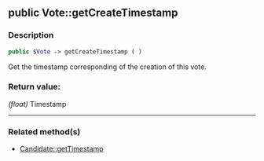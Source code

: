 ## public Vote::getCreateTimestamp

### Description    

```php
public $Vote -> getCreateTimestamp ( )
```

Get the timestamp corresponding of the creation of this vote.    


### Return value:   

*(float)* Timestamp


---------------------------------------

### Related method(s)      

* [Candidate::getTimestamp](../Candidate%20Class/public%20Candidate--getTimestamp.md)    
